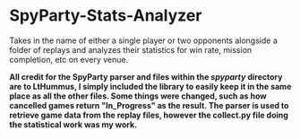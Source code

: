 # SpyParty-Stats-Analyzer
Takes in the name of either a single player or two opponents alongside a folder of replays and analyzes their statistics for win rate, mission completion, etc on every venue.

**All credit for the SpyParty parser and files within the *spyparty* directory are to LtHummus, I simply included the library to easily keep it in the same place as all the other files. Some things were changed, such as how cancelled games return "In_Progress" as the result.
The parser is used to retrieve game data from the replay files, however the collect.py file doing the statistical work was my work.**
